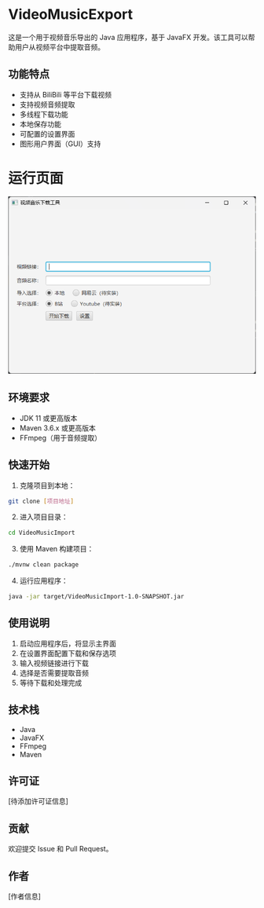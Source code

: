 # VideoMusicExport

这是一个用于视频音乐导出的 Java 应用程序，基于 JavaFX 开发。该工具可以帮助用户从视频平台中提取音频。

## 功能特点

- 支持从 BiliBili 等平台下载视频
- 支持视频音频提取
- 多线程下载功能
- 本地保存功能
- 可配置的设置界面
- 图形用户界面（GUI）支持

# 运行页面
![img.png](pic/img.png)
## 环境要求

- JDK 11 或更高版本
- Maven 3.6.x 或更高版本
- FFmpeg（用于音频提取）

## 快速开始

1. 克隆项目到本地：
```bash
git clone [项目地址]
```

2. 进入项目目录：
```bash
cd VideoMusicImport
```

3. 使用 Maven 构建项目：
```bash
./mvnw clean package
```

4. 运行应用程序：
```bash
java -jar target/VideoMusicImport-1.0-SNAPSHOT.jar
```

## 使用说明

1. 启动应用程序后，将显示主界面
2. 在设置界面配置下载和保存选项
3. 输入视频链接进行下载
4. 选择是否需要提取音频
5. 等待下载和处理完成


## 技术栈

- Java
- JavaFX
- FFmpeg
- Maven

## 许可证

[待添加许可证信息]

## 贡献

欢迎提交 Issue 和 Pull Request。

## 作者

[作者信息]
